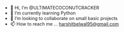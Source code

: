 - 👋 Hi, I’m @ULTIMATECOCONUTCRACKER
- 🌱 I’m currently learning Python
- 💞️ I’m looking to collaborate on small basic projects
- 📫 How to reach me ...
harshitbelwal95@gmail.com
<!---
ULTIMATECOCONUTCRACKER/ULTIMATECOCONUTCRACKER is a ✨ special ✨ repository because its `README.md` (this file) appears on your GitHub profile.
You can click the Preview link to take a look at your changes.
--->

